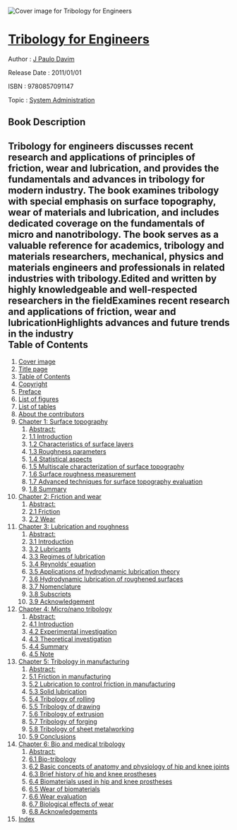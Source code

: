![Cover image for Tribology for Engineers](https://imgdetail.ebookreading.net/cover/cover/system_admin/EB9780857091147.jpg)

[Tribology for Engineers](https://ebookreading.net/view/book/Tribology+for+Engineers-EB9780857091147_1.html "Tribology for Engineers")
====================================================================================================================

Author : [J Paulo Davim](https://ebookreading.net/search/author/J+Paulo+Davim)

Release Date : 2011/01/01

ISBN : 9780857091147

Topic : [System Administration](https://ebookreading.net/search/category/system-administration)

Book Description
-----------------

Tribology for engineers discusses recent research and applications of principles of friction, wear and lubrication, and provides the fundamentals and advances in tribology for modern industry. The book examines tribology with special emphasis on surface topography, wear of materials and lubrication, and includes dedicated coverage on the fundamentals of micro and nanotribology. The book serves as a valuable reference for academics, tribology and materials researchers, mechanical, physics and materials engineers and professionals in related industries with tribology.Edited and written by highly knowledgeable and well-respected researchers in the fieldExamines recent research and applications of friction, wear and lubricationHighlights advances and future trends in the industry              
Table of Contents
-----------------

1. [Cover image](https://ebookreading.net/view/book/Tribology+for+Engineers-EB9780857091147_1.html)
1. [Title page](https://ebookreading.net/view/book/Tribology+for+Engineers-EB9780857091147_2.html)
1. [Table of Contents](https://ebookreading.net/view/book/Tribology+for+Engineers-EB9780857091147_3.html)
1. [Copyright](https://ebookreading.net/view/book/Tribology+for+Engineers-EB9780857091147_4.html)
1. [Preface](https://ebookreading.net/view/book/Tribology+for+Engineers-EB9780857091147_5.html)
1. [List of figures](https://ebookreading.net/view/book/Tribology+for+Engineers-EB9780857091147_6.html)
1. [List of tables](https://ebookreading.net/view/book/Tribology+for+Engineers-EB9780857091147_7.html)
1. [About the contributors](https://ebookreading.net/view/book/Tribology+for+Engineers-EB9780857091147_8.html)
1. [Chapter 1: Surface topography](https://ebookreading.net/view/book/Tribology+for+Engineers-EB9780857091147_9.html)
    1. [Abstract:](https://ebookreading.net/view/book/Tribology+for+Engineers-EB9780857091147_9.html#ab0010)
    1. [1.1 Introduction](https://ebookreading.net/view/book/Tribology+for+Engineers-EB9780857091147_9.html#st0020)
    1. [1.2 Characteristics of surface layers](https://ebookreading.net/view/book/Tribology+for+Engineers-EB9780857091147_9.html#st0025)
    1. [1.3 Roughness parameters](https://ebookreading.net/view/book/Tribology+for+Engineers-EB9780857091147_9.html#st0030)
    1. [1.4 Statistical aspects](https://ebookreading.net/view/book/Tribology+for+Engineers-EB9780857091147_9.html#st0050)
    1. [1.5 Multiscale characterization of surface topography](https://ebookreading.net/view/book/Tribology+for+Engineers-EB9780857091147_9.html#st0070)
    1. [1.6 Surface roughness measurement](https://ebookreading.net/view/book/Tribology+for+Engineers-EB9780857091147_9.html#st0075)
    1. [1.7 Advanced techniques for surface topography evaluation](https://ebookreading.net/view/book/Tribology+for+Engineers-EB9780857091147_9.html#st0090)
    1. [1.8 Summary](https://ebookreading.net/view/book/Tribology+for+Engineers-EB9780857091147_9.html#st0095)
1. [Chapter 2: Friction and wear](https://ebookreading.net/view/book/Tribology+for+Engineers-EB9780857091147_10.html)
    1. [Abstract:](https://ebookreading.net/view/book/Tribology+for+Engineers-EB9780857091147_10.html#ab0010)
    1. [2.1 Friction](https://ebookreading.net/view/book/Tribology+for+Engineers-EB9780857091147_10.html#st0020)
    1. [2.2 Wear](https://ebookreading.net/view/book/Tribology+for+Engineers-EB9780857091147_10.html#st0085)
1. [Chapter 3: Lubrication and roughness](https://ebookreading.net/view/book/Tribology+for+Engineers-EB9780857091147_11.html)
    1. [Abstract:](https://ebookreading.net/view/book/Tribology+for+Engineers-EB9780857091147_11.html#ab0010)
    1. [3.1 Introduction](https://ebookreading.net/view/book/Tribology+for+Engineers-EB9780857091147_11.html#st0020)
    1. [3.2 Lubricants](https://ebookreading.net/view/book/Tribology+for+Engineers-EB9780857091147_11.html#st0025)
    1. [3.3 Regimes of lubrication](https://ebookreading.net/view/book/Tribology+for+Engineers-EB9780857091147_11.html#st0030)
    1. [3.4 Reynolds’ equation](https://ebookreading.net/view/book/Tribology+for+Engineers-EB9780857091147_11.html#st0055)
    1. [3.5 Applications of hydrodynamic lubrication theory](https://ebookreading.net/view/book/Tribology+for+Engineers-EB9780857091147_11.html#st0060)
    1. [3.6 Hydrodynamic lubrication of roughened surfaces](https://ebookreading.net/view/book/Tribology+for+Engineers-EB9780857091147_11.html#st0075)
    1. [3.7 Nomenclature](https://ebookreading.net/view/book/Tribology+for+Engineers-EB9780857091147_11.html#st0110)
    1. [3.8 Subscripts](https://ebookreading.net/view/book/Tribology+for+Engineers-EB9780857091147_11.html#st0115)
    1. [3.9 Acknowledgement](https://ebookreading.net/view/book/Tribology+for+Engineers-EB9780857091147_11.html#st0120)
1. [Chapter 4: Micro/nano tribology](https://ebookreading.net/view/book/Tribology+for+Engineers-EB9780857091147_12.html)
    1. [Abstract:](https://ebookreading.net/view/book/Tribology+for+Engineers-EB9780857091147_12.html#ab0010)
    1. [4.1 Introduction](https://ebookreading.net/view/book/Tribology+for+Engineers-EB9780857091147_12.html#st0020)
    1. [4.2 Experimental investigation](https://ebookreading.net/view/book/Tribology+for+Engineers-EB9780857091147_12.html#st0025)
    1. [4.3 Theoretical investigation](https://ebookreading.net/view/book/Tribology+for+Engineers-EB9780857091147_12.html#st0045)
    1. [4.4 Summary](https://ebookreading.net/view/book/Tribology+for+Engineers-EB9780857091147_12.html#st0125)
    1. [4.5 Note](https://ebookreading.net/view/book/Tribology+for+Engineers-EB9780857091147_12.html#st0130)
1. [Chapter 5: Tribology in manufacturing](https://ebookreading.net/view/book/Tribology+for+Engineers-EB9780857091147_13.html)
    1. [Abstract:](https://ebookreading.net/view/book/Tribology+for+Engineers-EB9780857091147_13.html#ab0010)
    1. [5.1 Friction in manufacturing](https://ebookreading.net/view/book/Tribology+for+Engineers-EB9780857091147_13.html#st0020)
    1. [5.2 Lubrication to control friction in manufacturing](https://ebookreading.net/view/book/Tribology+for+Engineers-EB9780857091147_13.html#st0080)
    1. [5.3 Solid lubrication](https://ebookreading.net/view/book/Tribology+for+Engineers-EB9780857091147_13.html#st0095)
    1. [5.4 Tribology of rolling](https://ebookreading.net/view/book/Tribology+for+Engineers-EB9780857091147_13.html#st0100)
    1. [5.5 Tribology of drawing](https://ebookreading.net/view/book/Tribology+for+Engineers-EB9780857091147_13.html#st0105)
    1. [5.6 Tribology of extrusion](https://ebookreading.net/view/book/Tribology+for+Engineers-EB9780857091147_13.html#st0110)
    1. [5.7 Tribology of forging](https://ebookreading.net/view/book/Tribology+for+Engineers-EB9780857091147_13.html#st0115)
    1. [5.8 Tribology of sheet metalworking](https://ebookreading.net/view/book/Tribology+for+Engineers-EB9780857091147_13.html#st0120)
    1. [5.9 Conclusions](https://ebookreading.net/view/book/Tribology+for+Engineers-EB9780857091147_13.html#st0125)
1. [Chapter 6: Bio and medical tribology](https://ebookreading.net/view/book/Tribology+for+Engineers-EB9780857091147_14.html)
    1. [Abstract:](https://ebookreading.net/view/book/Tribology+for+Engineers-EB9780857091147_14.html#ab0010)
    1. [6.1 Bio-tribology](https://ebookreading.net/view/book/Tribology+for+Engineers-EB9780857091147_14.html#st0020)
    1. [6.2 Basic concepts of anatomy and physiology of hip and knee joints](https://ebookreading.net/view/book/Tribology+for+Engineers-EB9780857091147_14.html#st0025)
    1. [6.3 Brief history of hip and knee prostheses](https://ebookreading.net/view/book/Tribology+for+Engineers-EB9780857091147_14.html#st0040)
    1. [6.4 Biomaterials used in hip and knee prostheses](https://ebookreading.net/view/book/Tribology+for+Engineers-EB9780857091147_14.html#st0055)
    1. [6.5 Wear of biomaterials](https://ebookreading.net/view/book/Tribology+for+Engineers-EB9780857091147_14.html#st0075)
    1. [6.6 Wear evaluation](https://ebookreading.net/view/book/Tribology+for+Engineers-EB9780857091147_14.html#st0080)
    1. [6.7 Biological effects of wear](https://ebookreading.net/view/book/Tribology+for+Engineers-EB9780857091147_14.html#st0095)
    1. [6.8 Acknowledgements](https://ebookreading.net/view/book/Tribology+for+Engineers-EB9780857091147_14.html#st0100)
1. [Index](https://ebookreading.net/view/book/Tribology+for+Engineers-EB9780857091147_15.html)
